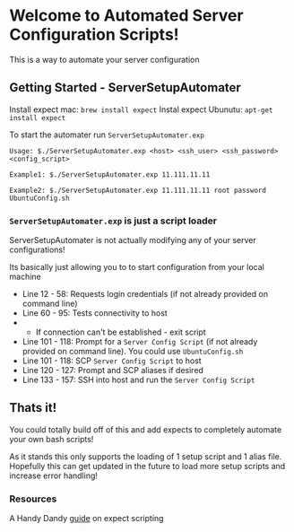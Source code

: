 # Welcome to Automated Server Configuration Scripts!
This is a way to automate your server configuration

## Getting Started - ServerSetupAutomater

Install expect mac: `brew install expect`
Instal expect Ubunutu: `apt-get install expect`

To start the automater run `ServerSetupAutomater.exp`

```
Usage: $./ServerSetupAutomater.exp <host> <ssh_user> <ssh_password> <config_script>

Example1: $./ServerSetupAutomater.exp 11.111.11.11

Example2: $./ServerSetupAutomater.exp 11.111.11.11 root password UbuntuConfig.sh
```

### `ServerSetupAutomater.exp` is just a script loader

ServerSetupAutomater is not actually modifying any of your server configurations!

Its basically just allowing you to to start configuration from your local machine

* Line 12 - 58: Requests login credentials (if not already provided on command line)
* Line 60 - 95: Tests connectivity to host
* * If connection can't be established - exit script
* Line 101 - 118: Prompt for a `Server Config Script` (if not already provided on command line). You could use `UbuntuConfig.sh`
* Line 101 - 118: SCP `Server Config Script` to host
* Line 120 - 127: Prompt and SCP aliases if desired
* Line 133 - 157: SSH into host and run the `Server Config Script`

## Thats it!

You could totally build off of this and add expects to completely automate your own bash scripts!

As it stands this only supports the loading of 1 setup script and 1 alias file. Hopefully this can get updated in the future to load more setup scripts and increase error handling!

### Resources

A Handy Dandy [guide](https://likegeeks.com/expect-command/) on expect scripting
